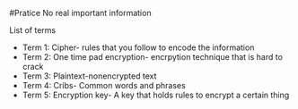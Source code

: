 #Pratice
No real important information

List of terms
* Term 1:
Cipher- rules that you follow to encode the information
* Term 2:
One time pad encryption- encrpytion technique that is hard to crack
* Term 3:
Plaintext-nonencrypted text
* Term 4:
Cribs- Common words and phrases
* Term 5:
Encryption key- A key that holds rules to encrypt a certain thing



